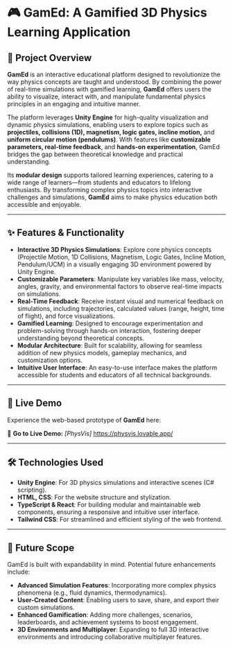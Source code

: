 # 🎮 GamEd: A Gamified 3D Physics Learning Application

## 📘 Project Overview
**GamEd** is an interactive educational platform designed to revolutionize the way physics concepts are taught and understood. By combining the power of real-time simulations with gamified learning, **GamEd** offers users the ability to visualize, interact with, and manipulate fundamental physics principles in an engaging and intuitive manner.

The platform leverages **Unity Engine** for high-quality visualization and dynamic physics simulations, enabling users to explore topics such as **projectiles, collisions (1D), magnetism, logic gates, incline motion,** and **uniform circular motion (pendulums)**. With features like **customizable parameters, real-time feedback**, and **hands-on experimentation**, GamEd bridges the gap between theoretical knowledge and practical understanding.

Its **modular design** supports tailored learning experiences, catering to a wide range of learners—from students and educators to lifelong enthusiasts. By transforming complex physics topics into interactive challenges and simulations, **GamEd** aims to make physics education both accessible and enjoyable.

---

## ✨ Features & Functionality
- **Interactive 3D Physics Simulations**: Explore core physics concepts (Projectile Motion, 1D Collisions, Magnetism, Logic Gates, Incline Motion, Pendulum/UCM) in a visually engaging 3D environment powered by Unity Engine.
- **Customizable Parameters**: Manipulate key variables like mass, velocity, angles, gravity, and environmental factors to observe real-time impacts on simulations.
- **Real-Time Feedback**: Receive instant visual and numerical feedback on simulations, including trajectories, calculated values (range, height, time of flight), and force visualizations.
- **Gamified Learning**: Designed to encourage experimentation and problem-solving through hands-on interaction, fostering deeper understanding beyond theoretical concepts.
- **Modular Architecture**: Built for scalability, allowing for seamless addition of new physics models, gameplay mechanics, and customization options.
- **Intuitive User Interface**: An easy-to-use interface makes the platform accessible for students and educators of all technical backgrounds.

---

## 🚀 Live Demo
Experience the web-based prototype of **GamEd** here:

🔗 **Go to Live Demo:** *[PhysVis]* https://physvis.lovable.app/

---

## 🛠️ Technologies Used
- **Unity Engine**: For 3D physics simulations and interactive scenes (C# scripting).
- **HTML, CSS**: For the website structure and stylization.
- **TypeScript & React**: For building modular and maintainable web components, ensuring a responsive and intuitive user interface.
- **Tailwind CSS**: For streamlined and efficient styling of the web frontend.

---

## 🎯 Future Scope
GamEd is built with expandability in mind. Potential future enhancements include:

- **Advanced Simulation Features**: Incorporating more complex physics phenomena (e.g., fluid dynamics, thermodynamics).
- **User-Created Content**: Enabling users to save, share, and export their custom simulations.
- **Enhanced Gamification**: Adding more challenges, scenarios, leaderboards, and achievement systems to boost engagement.
- **3D Environments and Multiplayer**: Expanding to full 3D interactive environments and introducing collaborative multiplayer features.

